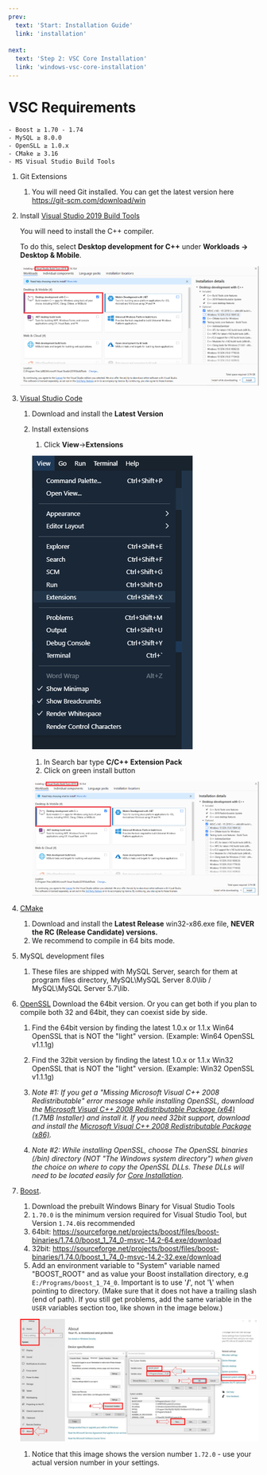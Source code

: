 ```yaml
---
prev:
  text: 'Start: Installation Guide'
  link: 'installation'

next:
  text: 'Step 2: VSC Core Installation'
  link: 'windows-vsc-core-installation'
---
```


# VSC Requirements

```
- Boost ≥ 1.70 - 1.74
- MySQL ≥ 8.0.0
- OpenSLL ≥ 1.0.x
- CMake ≥ 3.16
- MS Visual Studio Build Tools
```

1. Git Extensions

   1. You will need Git installed. You can get the latest version here https://git-scm.com/download/win

1. Install [Visual Studio 2019 Build Tools](https://docs.microsoft.com/en-us/visualstudio/install/create-an-offline-installation-of-visual-studio?view=vs-2019)

   You will need to install the C++ compiler.

   To do this, select **Desktop development for C++** under **Workloads -> Desktop & Mobile**.

   ![visualstudio_tools](images/visualstudio_tools.png)

1. [Visual Studio Code](https://code.visualstudio.com/)

   1. Download and install the **Latest Version**
   1. Install extensions
      1. Click **View**->**Extensions**

      ![vsc_extensions](images/vsc_extensions.png)

      1. In Search bar type **C/C++ Extension Pack**
      1. Click on green install button	

      ![visualstudio_tools](images/visualstudio_tools.png)

1. [CMake](https://cmake.org/)

    1. Download and install the **Latest Release** win32-x86.exe file, **NEVER the RC (Release Candidate) versions.**
    1. We recommend to compile in 64 bits mode. 

1. MySQL development files

    1. These files are shipped with MySQL Server, search for them at program files directory, MySQL\MySQL Server 8.0\lib / MySQL\MySQL Server 5.7\lib.

1. [OpenSSL](http://www.slproweb.com/products/Win32OpenSSL.html) Download the 64bit version. Or you can get both if you plan to compile both 32 and 64bit, they can coexist side by side.

    1. Find the 64bit version by finding the latest 1.0.x or 1.1.x Win64 OpenSSL that is NOT the "light" version. (Example: Win64 OpenSSL v1.1.1g)
    1. Find the 32bit version by finding the latest 1.0.x or 1.1.x Win32 OpenSSL that is NOT the "light" version. (Example: Win32 OpenSSL v1.1.1g)

    1. *Note #1: If you get a "Missing Microsoft Visual C++ 2008 Redistributable" error message while installing OpenSSL,*
       *download the [Microsoft Visual C++ 2008 Redistributable Package (x64)](http://www.microsoft.com/en-us/download/details.aspx?id=29) (1.7MB Installer) and install it.*
       *If you need 32bit support, download and install the [Microsoft Visual C++ 2008 Redistributable Package (x86)](http://www.microsoft.com/en-us/download/details.aspx?id=15336).*

    1. *Note #2: While installing OpenSSL, choose The OpenSSL binaries (/bin) directory (NOT "The Windows system directory")*
       *when given the choice on where to copy the OpenSSL DLLs. These DLLs will need to be located easily for [Core Installation](windows-core-installation).*

1. [Boost](https://www.boost.org/).

   1. Download the prebuilt Windows Binary for Visual Studio Tools
   2. `1.70.0` is the minimum version required for Visual Studio Tool, but Version `1.74.0`is recommended
   3. 64bit: https://sourceforge.net/projects/boost/files/boost-binaries/1.74.0/boost_1_74_0-msvc-14.2-64.exe/download
   4. 32bit: https://sourceforge.net/projects/boost/files/boost-binaries/1.74.0/boost_1_74_0-msvc-14.2-32.exe/download
   5. Add an environment variable to "System" variable named "BOOST_ROOT" and as value your Boost installation directory, e.g `E:/Programs/boost_1_74_0`. Important is to use '**/**', not '**\\**'  when pointing to directory. (Make sure that it does not have a trailing slash (end of path). If you still get problems, add the same variable in the `USER` variables section too, like shown in the image below.)

   ![Boost](images/boost.jpg)

   1. Notice that this image shows the version number `1.72.0` - use your actual version number in your settings.
